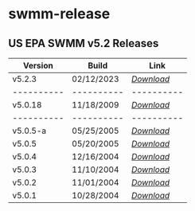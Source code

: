 # swmm-release

## US EPA SWMM v5.2 Releases

| Version    | Build      | Link       |
| ---------- | ---------- | ---------- |
| v5.2.3     | 02/12/2023 | *[Download](https://github.com/SWMM-Project/swmm-release/releases/tag/v5.2.3)* |
| ---------- | ---------- | ---------- |
| v5.0.18    | 11/18/2009 | *[Download](https://github.com/SWMM-Project/swmm-release/releases/tag/v5.0.18)* |
| ---------- | ---------- | ---------- |
| v5.0.5-a   | 05/25/2005 | *[Download](https://github.com/SWMM-Project/swmm-release/releases/tag/v5.0.5-a)* |
| v5.0.5     | 05/20/2005 | *[Download](https://github.com/SWMM-Project/swmm-release/releases/tag/v5.0.5)*   |
| v5.0.4     | 12/16/2004 | *[Download](https://github.com/SWMM-Project/swmm-release/releases/tag/v5.0.4)*   |
| v5.0.3     | 11/10/2004 | *[Download](https://github.com/SWMM-Project/swmm-release/releases/tag/v5.0.3)*   |
| v5.0.2     | 11/01/2004 | *[Download](https://github.com/SWMM-Project/swmm-release/releases/tag/v5.0.2)*   |
| v5.0.1     | 10/28/2004 | *[Download](https://github.com/SWMM-Project/swmm-release/releases/tag/v5.0.1)*   |

